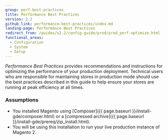 ```yaml
---
group: perf-best-practices
title: Performance Best Practices
version: 2.2
github_link: performance-best-practices/index.md
landing-page: Performance Best Practices
redirect_from: /guides/v2.2/config-guide/prod/prod_perf-optimize.html
functional_areas:
  - Configuration
  - System
  - Setup
---
```


_Performance Best Practices_ provides recommendations and instructions for optimizing the performance of your production deployment. Technical users who are responsible for maintaining stores in production mode should use the best practices described in this guide to help ensure your stores are running at peak efficiency at all times.

### Assumptions

*	You installed Magento using [Composer]({{ page.baseurl }}/install-gde/composer.html) or a [compressed archive]({{ page.baseurl }}/install-gde/prereq/zip_install.html).
*	You will be using this installation to run your live production instance of Magento 2.
